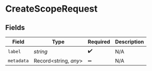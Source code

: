 # CreateScopeRequest


## Fields

| Field                 | Type                  | Required              | Description           |
| --------------------- | --------------------- | --------------------- | --------------------- |
| `label`               | *string*              | :heavy_check_mark:    | N/A                   |
| `metadata`            | Record<string, *any*> | :heavy_minus_sign:    | N/A                   |